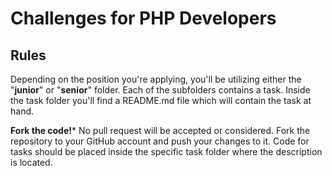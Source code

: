 Challenges for PHP Developers
==============

## Rules

Depending on the position you're applying, you'll be utilizing either the "**junior**" or "**senior**" folder. Each of the subfolders contains a task. Inside the task folder you'll find a README.md file which will contain the task at hand.

**Fork the code!*** No pull request will be accepted or considered. Fork the repository to your GitHub account and push your changes to it. Code for tasks should be placed inside the specific task folder where the description is located.